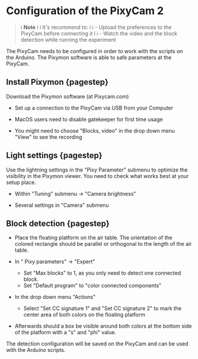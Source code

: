 # Configuration of the PixyCam 2

>i **Note** 
>i
>i  It's recommend to: 
>i
>i - Upload the preferences to the PixyCam before connecting it
>i 
>i - Watch the video and the block detection while running the experiment

The PixyCam needs to be configured in order to work with the scripts on the Arduino. The Pixymon software is able to safe parameters at the PixyCam. 

## Install Pixymon {pagestep}

Download the Pixymon software (at Pixycam.com)

- Set up a connection to the PixyCam via USB from your Computer

- MacOS users need to disable gatekeeper for first time usage

- You might need to choose "Blocks, video" in the drop down menu "View" to see the recording


## Light settings {pagestep}

Use the lightning settings in the  "Pixy Parameter" submenu to optimize the visibility in the Pixymon viewer. You need to check what works best at your setup place. 


- Within "Tuning" submenu -> "Camera brightness"

- Several settings in "Camera" submenu


## Block detection {pagestep}

- Place the floating platform on the air table. The orientation of the colored rectangle should be parallel or orthogonal to the length of the air table.

- In " Pixy parameters" -> "Expert"
    - Set "Max blocks"  to 1, as you only need to detect one connected block. 
    - Set "Default program" to "color connected components"

- In the drop down menu "Actions"
    - Select "Set CC signature 1" and "Set CC signature 2" to mark the center area of both colors on the floating platform

- Afterwards should a box be visible around both colors at the bottom side of the platform with a "s" and "phi" value. 

The detection configuration will be saved on the PixyCam and can be used with the Arduino scripts.








